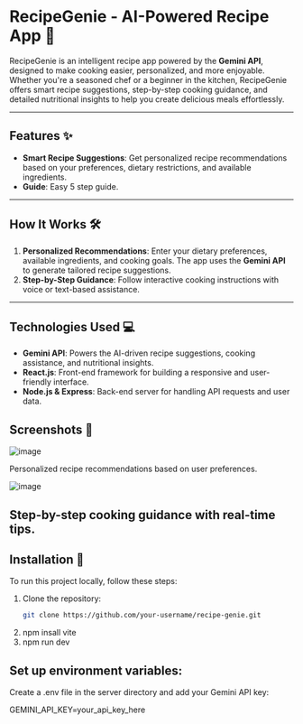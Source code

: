 # RecipeGenie - AI-Powered Recipe App 🍳

RecipeGenie is an intelligent recipe app powered by the **Gemini API**, designed to make cooking easier, personalized, and more enjoyable. Whether you're a seasoned chef or a beginner in the kitchen, RecipeGenie offers smart recipe suggestions, step-by-step cooking guidance, and detailed nutritional insights to help you create delicious meals effortlessly.

---

## Features ✨

- **Smart Recipe Suggestions**: Get personalized recipe recommendations based on your preferences, dietary restrictions, and available ingredients.
- **Guide**: Easy 5 step guide.
---

## How It Works 🛠️

1. **Personalized Recommendations**: Enter your dietary preferences, available ingredients, and cooking goals. The app uses the **Gemini API** to generate tailored recipe suggestions.
2. **Step-by-Step Guidance**: Follow interactive cooking instructions with voice or text-based assistance.


---

## Technologies Used 💻

- **Gemini API**: Powers the AI-driven recipe suggestions, cooking assistance, and nutritional insights.
- **React.js**: Front-end framework for building a responsive and user-friendly interface.
- **Node.js & Express**: Back-end server for handling API requests and user data.

## Screenshots 📸
![image](https://github.com/user-attachments/assets/1655fbd6-774d-4b1e-a5d6-8cffa9d85924)

Personalized recipe recommendations based on user preferences.

![image](https://github.com/user-attachments/assets/ca53e4d3-7e02-4da4-a372-04af2422fe45)

Step-by-step cooking guidance with real-time tips.
---

## Installation 🚀

To run this project locally, follow these steps:

1. Clone the repository:
   ```bash
   git clone https://github.com/your-username/recipe-genie.git
2. npm insall vite
3. npm run dev
   
## Set up environment variables:

Create a .env file in the server directory and add your Gemini API key:

GEMINI_API_KEY=your_api_key_here
